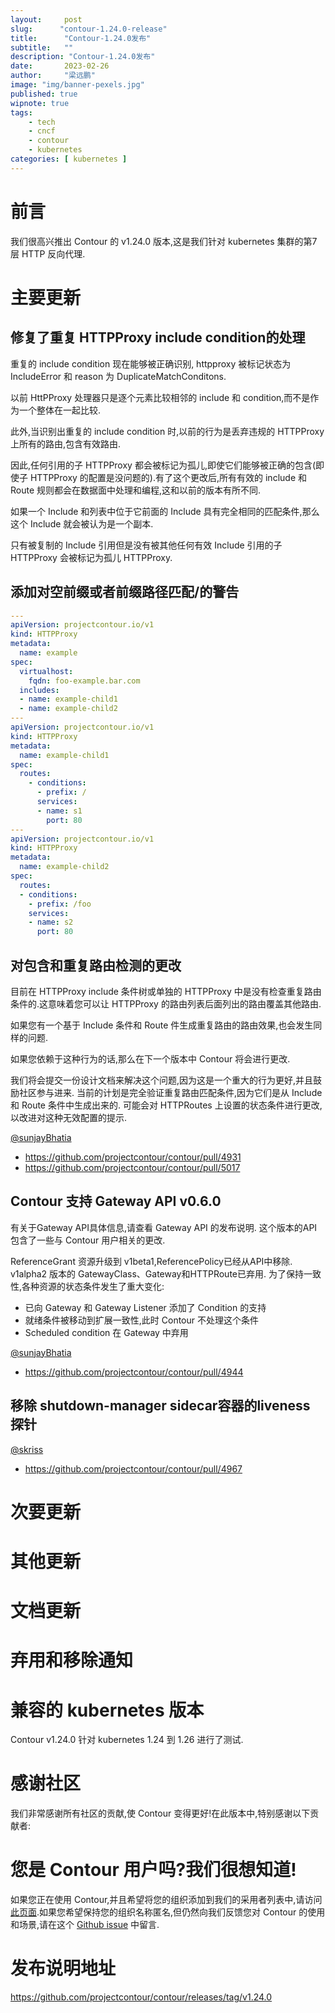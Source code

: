 ```yaml
---
layout:     post 
slug:      "contour-1.24.0-release"
title:      "Contour-1.24.0发布"
subtitle:   ""
description: "Contour-1.24.0发布"
date:       2023-02-26
author:     "梁远鹏"
image: "img/banner-pexels.jpg"
published: true
wipnote: true
tags:
    - tech
    - cncf
    - contour
    - kubernetes
categories: [ kubernetes ]
---
```



# 前言 

我们很高兴推出 Contour 的 v1.24.0 版本,这是我们针对 kubernetes 集群的第7层 HTTP 反向代理.

# 主要更新

## 修复了重复 HTTPProxy include condition的处理

重复的 include condition 现在能够被正确识别, httpproxy 被标记状态为 IncludeError 和 reason 为 DuplicateMatchConditons.

以前 HttPProxy 处理器只是逐个元素比较相邻的 include 和 condition,而不是作为一个整体在一起比较.

此外,当识别出重复的 include condition 时,以前的行为是丢弃违规的 HTTPProxy 上所有的路由,包含有效路由.

因此,任何引用的子 HTTPProxy 都会被标记为孤儿,即使它们能够被正确的包含(即使子 HTTPProxy 的配置是没问题的).有了这个更改后,所有有效的 include 和 Route 规则都会在数据面中处理和编程,这和以前的版本有所不同.

如果一个 Include 和列表中位于它前面的 Include 具有完全相同的匹配条件,那么这个 Include 就会被认为是一个副本.

只有被复制的 Include 引用但是没有被其他任何有效 Include 引用的子 HTTPProxy 会被标记为孤儿 HTTPProxy.

## 添加对空前缀或者前缀路径匹配/的警告

```yaml
---
apiVersion: projectcontour.io/v1
kind: HTTPProxy
metadata:
  name: example
spec:
  virtualhost:
    fqdn: foo-example.bar.com
  includes:
  - name: example-child1
  - name: example-child2
---
apiVersion: projectcontour.io/v1
kind: HTTPProxy
metadata:
  name: example-child1
spec:
  routes:
    - conditions:
      - prefix: /
      services:
      - name: s1
        port: 80
---
apiVersion: projectcontour.io/v1
kind: HTTPProxy
metadata:
  name: example-child2
spec:
  routes:
  - conditions:
    - prefix: /foo
    services:
    - name: s2
      port: 80
```  

## 对包含和重复路由检测的更改

目前在 HTTPProxy include 条件树或单独的 HTTPProxy 中是没有检查重复路由条件的.这意味着您可以让 HTTPProxy 的路由列表后面列出的路由覆盖其他路由.

如果您有一个基于 Include 条件和 Route 件生成重复路由的路由效果,也会发生同样的问题.

如果您依赖于这种行为的话,那么在下一个版本中 Contour 将会进行更改.

我们将会提交一份设计文档来解决这个问题,因为这是一个重大的行为更好,并且鼓励社区参与进来.
当前的计划是完全验证重复路由匹配条件,因为它们是从 Include 和 Route 条件中生成出来的.
可能会对 HTTPRoutes 上设置的状态条件进行更改,以改进对这种无效配置的提示.

[@sunjayBhatia](https://github.com/sunjayBhatia)
- https://github.com/projectcontour/contour/pull/4931
- https://github.com/projectcontour/contour/pull/5017

## Contour 支持 Gateway API v0.6.0

有关于Gateway API具体信息,请查看 Gateway API 的发布说明.
这个版本的API包含了一些与 Contour 用户相关的更改.

ReferenceGrant 资源升级到 v1beta1,ReferencePolicy已经从API中移除.
v1alpha2 版本的 GatewayClass、Gateway和HTTPRoute已弃用.
为了保持一致性,各种资源的状态条件发生了重大变化:
- 已向 Gateway 和 Gateway Listener 添加了 Condition 的支持
- 就绪条件被移动到扩展一致性,此时 Contour 不处理这个条件
- Scheduled condition 在 Gateway 中弃用

[@sunjayBhatia](https://github.com/sunjayBhatia)
- https://github.com/projectcontour/contour/pull/4944

## 移除 shutdown-manager sidecar容器的liveness 探针

[@skriss](https://github.com/skriss)
- https://github.com/projectcontour/contour/pull/4967

# 次要更新
# 其他更新
# 文档更新
# 弃用和移除通知
# 兼容的 kubernetes 版本

Contour v1.24.0 针对 kubernetes 1.24 到 1.26 进行了测试.

# 感谢社区

我们非常感谢所有社区的贡献,使 Contour 变得更好!在此版本中,特别感谢以下贡献者:


#  您是 Contour 用户吗?我们很想知道!

如果您正在使用 Contour,并且希望将您的组织添加到我们的采用者列表中,请访问[此页面](https://github.com/projectcontour/contour/blob/master/ADOPTERS.md).如果您希望保持您的组织名称匿名,但仍然向我们反馈您对 Contour 的使用和场景,请在这个 [Github issue](https://github.com/projectcontour/contour/issues/1269) 中留言.

# 发布说明地址  

https://github.com/projectcontour/contour/releases/tag/v1.24.0
